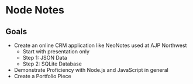 ﻿# Node Notes

## Goals
* Create an online CRM application like NeoNotes used at AJP Northwest
  * Start with presentation only
  * Step 1: JSON Data
  * Step 2: SQLite Database
* Demonstrate Proficiency with Node.js and JavaScript in general
* Create a Portfolio Piece